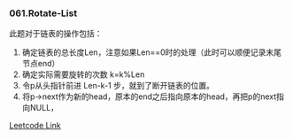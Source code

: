 ### 061.Rotate-List
此题对于链表的操作包括：

1. 确定链表的总长度Len，注意如果Len==0时的处理（此时可以顺便记录末尾节点end）
2. 确定实际需要旋转的次数 k=k%Len  
3. 令p从头指针前进 Len-k-1 步，就到了断开链表的位置。
4. 将p->next作为新的head，原本的end之后指向原本的head，再把p的next指向NULL，

[Leetcode Link](https://leetcode.com/problems/rotate-list)
